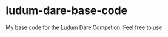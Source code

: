 ludum-dare-base-code
====================

My base code for the Ludum Dare Competion. Feel free to use
